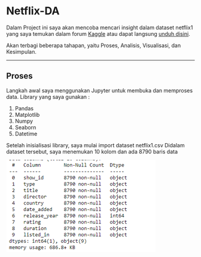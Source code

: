 # Netflix-DA

Dalam Project ini saya akan mencoba mencari insight dalam dataset netflix1 yang saya temukan dalam forum [Kaggle](https://www.kaggle.com/datasets/ariyoomotade/netflix-data-cleaning-analysis-and-visualization) atau dapat langsung [unduh disini](https://github.com/gnav404/Netflix-DA/blob/main/netflix1.csv).

Akan terbagi beberapa tahapan, yaitu Proses, Analisis, Visualisasi, dan Kesimpulan.

---
## **Proses**

Langkah awal saya menggunakan Jupyter untuk membuka dan memproses data.
Library yang saya gunakan :
  1. Pandas
  2. Matplotlib
  3. Numpy
  4. Seaborn
  5. Datetime
 
Setelah inisialisasi library, saya mulai import dataset netflix1.csv
Didalam dataset tersebut, saya menemukan 10 kolom dan ada 8790 baris data

![alt text](https://github.com/gnav404/Netflix-DA/blob/main/Src%20Netflix%20DA/Screenshot_1.png "Dataset netflix info")
  
